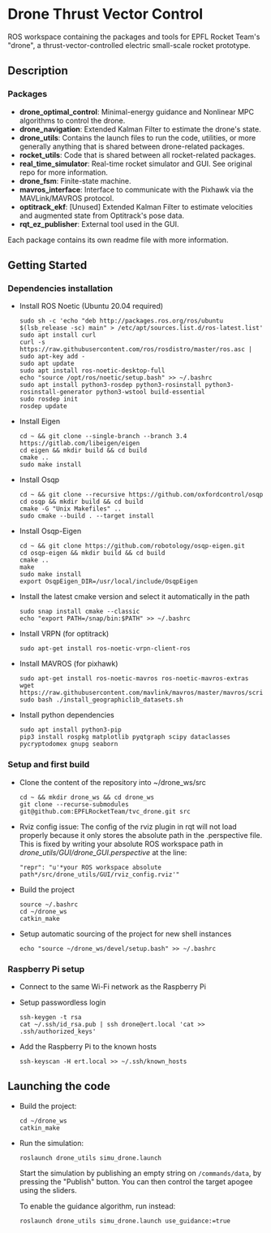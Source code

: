 #  Drone Thrust Vector Control
ROS workspace containing the packages and tools for EPFL Rocket Team's "drone", a thrust-vector-controlled electric small-scale rocket prototype.

## Description

### Packages
- **drone_optimal_control**: Minimal-energy guidance and Nonlinear MPC algorithms to control the drone.
- **drone_navigation**: Extended Kalman Filter to estimate the drone's state.
- **drone_utils**: Contains the launch files to run the code, utilities, or more generally anything that is shared between drone-related packages.
- **rocket_utils**: Code that is shared between all rocket-related packages.
- **real_time_simulator**: Real-time rocket simulator and GUI. See original repo for more information.
- **drone_fsm**: Finite-state machine.
- **mavros_interface**: Interface to communicate with the Pixhawk via the MAVLink/MAVROS protocol.
- **optitrack_ekf**: \[Unused\] Extended Kalman Filter to estimate velocities and augmented state from Optitrack's pose data.
- **rqt_ez_publisher**: External tool used in the GUI.

Each package contains its own readme file with more information.

## Getting Started

### Dependencies installation

* Install ROS Noetic (Ubuntu 20.04 required)
  ```
  sudo sh -c 'echo "deb http://packages.ros.org/ros/ubuntu $(lsb_release -sc) main" > /etc/apt/sources.list.d/ros-latest.list'
  sudo apt install curl
  curl -s https://raw.githubusercontent.com/ros/rosdistro/master/ros.asc | sudo apt-key add -
  sudo apt update
  sudo apt install ros-noetic-desktop-full
  echo "source /opt/ros/noetic/setup.bash" >> ~/.bashrc
  sudo apt install python3-rosdep python3-rosinstall python3-rosinstall-generator python3-wstool build-essential
  sudo rosdep init
  rosdep update
  ```

* Install Eigen
  ```
  cd ~ && git clone --single-branch --branch 3.4 https://gitlab.com/libeigen/eigen
  cd eigen && mkdir build && cd build
  cmake ..
  sudo make install
  ```

* Install Osqp
  ```
  cd ~ && git clone --recursive https://github.com/oxfordcontrol/osqp
  cd osqp && mkdir build && cd build
  cmake -G "Unix Makefiles" ..
  sudo cmake --build . --target install
  ```

* Install Osqp-Eigen
  ```
  cd ~ && git clone https://github.com/robotology/osqp-eigen.git
  cd osqp-eigen && mkdir build && cd build
  cmake ..
  make
  sudo make install
  export OsqpEigen_DIR=/usr/local/include/OsqpEigen
  ```

* Install the latest cmake version and select it automatically in the path
  ```
  sudo snap install cmake --classic
  echo "export PATH=/snap/bin:$PATH" >> ~/.bashrc
  ```

* Install VRPN (for optitrack)
  ```
  sudo apt-get install ros-noetic-vrpn-client-ros
  ```

* Install MAVROS (for pixhawk)
  ```
  sudo apt-get install ros-noetic-mavros ros-noetic-mavros-extras
  wget https://raw.githubusercontent.com/mavlink/mavros/master/mavros/scripts/install_geographiclib_datasets.sh
  sudo bash ./install_geographiclib_datasets.sh
  ```

* Install python dependencies
  ```
  sudo apt install python3-pip
  pip3 install rospkg matplotlib pyqtgraph scipy dataclasses pycryptodomex gnupg seaborn
  ```

### Setup and first build

* Clone the content of the repository into ~/drone_ws/src
  ```
  cd ~ && mkdir drone_ws && cd drone_ws
  git clone --recurse-submodules git@github.com:EPFLRocketTeam/tvc_drone.git src
  ```
* Rviz config issue: The config of the rviz plugin in rqt will not load properly because it only stores the absolute path in the .perspective file. This is fixed by writing your absolute ROS workspace path in _drone_utils/GUI/drone_GUI.perspective_ at the line:
    ```
    "repr": "u'*your ROS workspace absolute path*/src/drone_utils/GUI/rviz_config.rviz'"
    ```

* Build the project
  ```
  source ~/.bashrc
  cd ~/drone_ws
  catkin_make
  ```

* Setup automatic sourcing of the project for new shell instances
  ```
  echo "source ~/drone_ws/devel/setup.bash" >> ~/.bashrc
  ```

### Raspberry Pi setup
* Connect to the same Wi-Fi network as the Raspberry Pi
* Setup passwordless login
  ```
  ssh-keygen -t rsa
  cat ~/.ssh/id_rsa.pub | ssh drone@ert.local 'cat >> .ssh/authorized_keys'
  ```

* Add the Raspberry Pi to the known hosts
  ```
  ssh-keyscan -H ert.local >> ~/.ssh/known_hosts
  ```


## Launching the code

* Build the project:
  ```
  cd ~/drone_ws
  catkin_make
  ```

* Run the simulation:
    ```
    roslaunch drone_utils simu_drone.launch
    ```
    Start the simulation by publishing an empty string on `/commands/data`, by pressing the "Publish" button.
    You can then control the target apogee using the sliders.
    
    To enable the guidance algorithm, run instead:
    ```
    roslaunch drone_utils simu_drone.launch use_guidance:=true
    ```